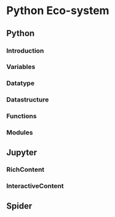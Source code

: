 # Python Eco-system
## Python
### Introduction
### Variables
### Datatype
### Datastructure
### Functions
### Modules
## Jupyter
### RichContent
### InteractiveContent
## Spider
